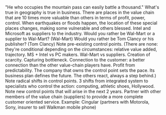 
"He who occupies the mountain pass can easily battle a thousand." What's true in geography is true in business. There are places in the value chain that are 10 times more valuable than others in terms of profit, power, control. When earthquakes or floods happen, the location of these special places changes, making some vulnerable and others blessed.
Intel and Microsoft as suppliers to the industry.
Would you rather be Wal-Mart or a supplier to Wal-Mart? (Wal-Mart)
Would you rather be Tom Clancy or his publisher? (Tom Clancy)
Note pre-existing control points. (There are none: they're conditional depending on the circumstances: relative value added, trajectory. MS + Intel vs PC makers. Wal-Mart vs suppliers. Creation of scarcity. Capturing bottleneck. Connection to the customer: a better connection than the other value-chain players have. Profit from predictability. The company that owns the control point sets the pace. Its business plan defines the future. The others react, always a step behind.)
Note radical shifts in control points. 3 shifts from integrated system to specialists who control the action: computing, athletic shoes, Hollywood.
Note new control points that will arise in the next 2 years.
Partner with other members of the value chain (suppliers) to provide a more complete customer oriented service.
Example: Cingular (partners with Motorola, Sony, insurer to sell Walkman mobile phone)
